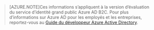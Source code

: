 > [AZURE.NOTE]Ces informations s’appliquent à la version d’évaluation du service d’identité grand public Azure AD B2C. Pour plus d’informations sur Azure AD pour les employés et les entreprises, reportez-vous au [Guide du développeur Azure Active Directory](active-directory-developers-guide.md).

<!---HONumber=Oct15_HO3-->